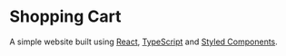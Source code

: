 # Shopping Cart
A simple website built using [React](https://reactjs.org/), [TypeScript](https://www.typescriptlang.org/) and [Styled Components](https://styled-components.com/).
